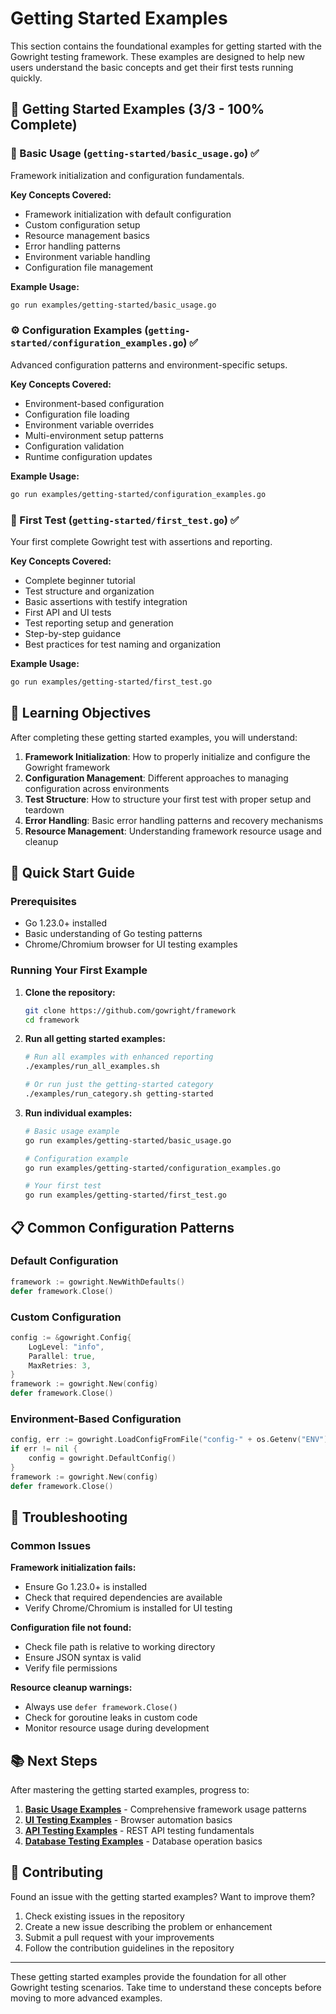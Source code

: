 # Getting Started Examples

This section contains the foundational examples for getting started with the Gowright testing framework. These examples are designed to help new users understand the basic concepts and get their first tests running quickly.

## 📁 Getting Started Examples (3/3 - 100% Complete)

### 🚀 Basic Usage (`getting-started/basic_usage.go`) ✅
Framework initialization and configuration fundamentals.

**Key Concepts Covered:**
- Framework initialization with default configuration
- Custom configuration setup
- Resource management basics
- Error handling patterns
- Environment variable handling
- Configuration file management

**Example Usage:**
```bash
go run examples/getting-started/basic_usage.go
```

### ⚙️ Configuration Examples (`getting-started/configuration_examples.go`) ✅
Advanced configuration patterns and environment-specific setups.

**Key Concepts Covered:**
- Environment-based configuration
- Configuration file loading
- Environment variable overrides
- Multi-environment setup patterns
- Configuration validation
- Runtime configuration updates

**Example Usage:**
```bash
go run examples/getting-started/configuration_examples.go
```

### 🧪 First Test (`getting-started/first_test.go`) ✅
Your first complete Gowright test with assertions and reporting.

**Key Concepts Covered:**
- Complete beginner tutorial
- Test structure and organization
- Basic assertions with testify integration
- First API and UI tests
- Test reporting setup and generation
- Step-by-step guidance
- Best practices for test naming and organization

**Example Usage:**
```bash
go run examples/getting-started/first_test.go
```

## 🎯 Learning Objectives

After completing these getting started examples, you will understand:

1. **Framework Initialization**: How to properly initialize and configure the Gowright framework
2. **Configuration Management**: Different approaches to managing configuration across environments
3. **Test Structure**: How to structure your first test with proper setup and teardown
4. **Error Handling**: Basic error handling patterns and recovery mechanisms
5. **Resource Management**: Understanding framework resource usage and cleanup

## 🚀 Quick Start Guide

### Prerequisites
- Go 1.23.0+ installed
- Basic understanding of Go testing patterns
- Chrome/Chromium browser for UI testing examples

### Running Your First Example

1. **Clone the repository:**
   ```bash
   git clone https://github.com/gowright/framework
   cd framework
   ```

2. **Run all getting started examples:**
   ```bash
   # Run all examples with enhanced reporting
   ./examples/run_all_examples.sh
   
   # Or run just the getting-started category
   ./examples/run_category.sh getting-started
   ```

3. **Run individual examples:**
   ```bash
   # Basic usage example
   go run examples/getting-started/basic_usage.go
   
   # Configuration example
   go run examples/getting-started/configuration_examples.go
   
   # Your first test
   go run examples/getting-started/first_test.go
   ```

## 📋 Common Configuration Patterns

### Default Configuration
```go
framework := gowright.NewWithDefaults()
defer framework.Close()
```

### Custom Configuration
```go
config := &gowright.Config{
    LogLevel: "info",
    Parallel: true,
    MaxRetries: 3,
}
framework := gowright.New(config)
defer framework.Close()
```

### Environment-Based Configuration
```go
config, err := gowright.LoadConfigFromFile("config-" + os.Getenv("ENV") + ".json")
if err != nil {
    config = gowright.DefaultConfig()
}
framework := gowright.New(config)
defer framework.Close()
```

## 🔧 Troubleshooting

### Common Issues

**Framework initialization fails:**
- Ensure Go 1.23.0+ is installed
- Check that required dependencies are available
- Verify Chrome/Chromium is installed for UI testing

**Configuration file not found:**
- Check file path is relative to working directory
- Ensure JSON syntax is valid
- Verify file permissions

**Resource cleanup warnings:**
- Always use `defer framework.Close()`
- Check for goroutine leaks in custom code
- Monitor resource usage during development

## 📚 Next Steps

After mastering the getting started examples, progress to:

1. **[Basic Usage Examples](basic-usage.md)** - Comprehensive framework usage patterns
2. **[UI Testing Examples](ui-testing.md)** - Browser automation basics
3. **[API Testing Examples](api-testing.md)** - REST API testing fundamentals
4. **[Database Testing Examples](database-testing.md)** - Database operation basics

## 🤝 Contributing

Found an issue with the getting started examples? Want to improve them?

1. Check existing issues in the repository
2. Create a new issue describing the problem or enhancement
3. Submit a pull request with your improvements
4. Follow the contribution guidelines in the repository

---

These getting started examples provide the foundation for all other Gowright testing scenarios. Take time to understand these concepts before moving to more advanced examples.